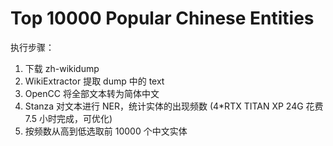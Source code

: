 # Top 10000 Popular Chinese Entities

执行步骤：
1. 下载 zh-wikidump
2. WikiExtractor 提取 dump 中的 text
3. OpenCC 将全部文本转为简体中文
4. Stanza 对文本进行 NER，统计实体的出现频数 (4*RTX TITAN XP 24G 花费 7.5 小时完成，可优化)
5. 按频数从高到低选取前 10000 个中文实体